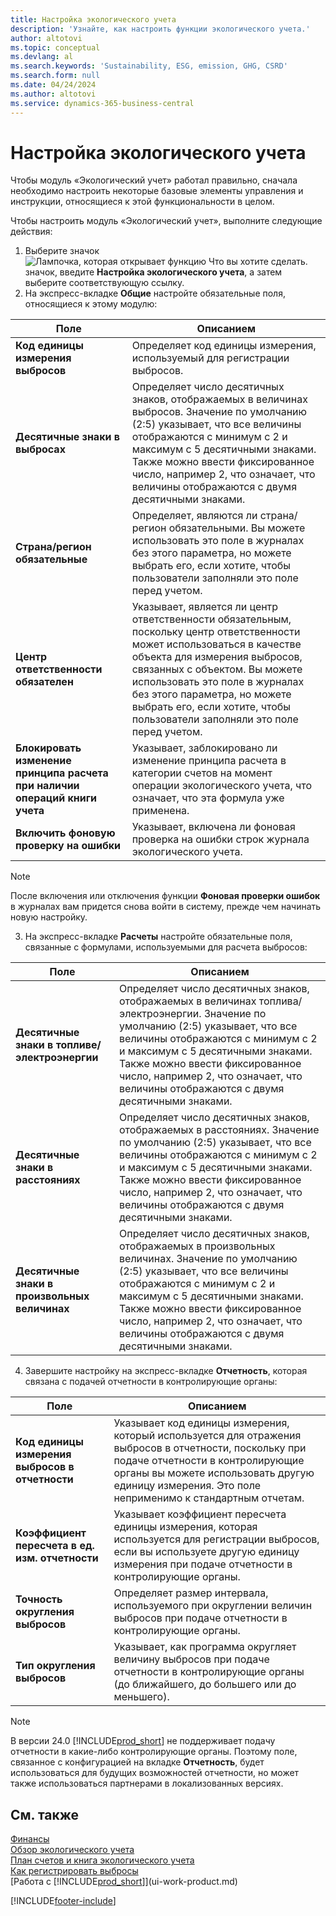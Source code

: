 ```yaml
---
title: Настройка экологического учета
description: 'Узнайте, как настроить функции экологического учета.'
author: altotovi
ms.topic: conceptual
ms.devlang: al
ms.search.keywords: 'Sustainability, ESG, emission, GHG, CSRD'
ms.search.form: null
ms.date: 04/24/2024
ms.author: altotovi
ms.service: dynamics-365-business-central
---
```


# Настройка экологического учета  

Чтобы модуль «Экологический учет» работал правильно, сначала необходимо настроить некоторые базовые элементы управления и инструкции, относящиеся к этой функциональности в целом.  

Чтобы настроить модуль «Экологический учет», выполните следующие действия:  

1. Выберите значок ![Лампочка, которая открывает функцию Что вы хотите сделать.](media/ui-search/search_small.png "Что вы хотите сделать") значок, введите **Настройка экологического учета**, а затем выберите соответствующую ссылку.  
2. На экспресс-вкладке **Общие** настройте обязательные поля, относящиеся к этому модулю:   

|  Поле  |  Описанием  |  
|--------|--------------| 
| **Код единицы измерения выбросов** | Определяет код единицы измерения, используемый для регистрации выбросов. |
| **Десятичные знаки в выбросах** | Определяет число десятичных знаков, отображаемых в величинах выбросов. Значение по умолчанию (2:5) указывает, что все величины отображаются с минимум с 2 и максимум с 5 десятичными знаками. Также можно ввести фиксированное число, например 2, что означает, что величины отображаются с двумя десятичными знаками. |
| **Страна/регион обязательные** | Определяет, являются ли страна/регион обязательными. Вы можете использовать это поле в журналах без этого параметра, но можете выбрать его, если хотите, чтобы пользователи заполняли это поле перед учетом. |
| **Центр ответственности обязателен** | Указывает, является ли центр ответственности обязательным, поскольку центр ответственности может использоваться в качестве объекта для измерения выбросов, связанных с объектом. Вы можете использовать это поле в журналах без этого параметра, но можете выбрать его, если хотите, чтобы пользователи заполняли это поле перед учетом. |
| **Блокировать изменение принципа расчета при наличии операций книги учета** | Указывает, заблокировано ли изменение принципа расчета в категории счетов на момент операции экологического учета, что означает, что эта формула уже применена. |
| **Включить фоновую проверку на ошибки** | Указывает, включена ли фоновая проверка на ошибки строк журнала экологического учета. |

> [!NOTE]
> После включения или отключения функции **Фоновая проверки ошибок** в журналах вам придется снова войти в систему, прежде чем начинать новую настройку.
 

3.  На экспресс-вкладке **Расчеты** настройте обязательные поля, связанные с формулами, используемыми для расчета выбросов:  

|  Поле  |  Описанием  |  
|--------|--------------| 
| **Десятичные знаки в топливе/электроэнергии** | Определяет число десятичных знаков, отображаемых в величинах топлива/электроэнергии. Значение по умолчанию (2:5) указывает, что все величины отображаются с минимум с 2 и максимум с 5 десятичными знаками. Также можно ввести фиксированное число, например 2, что означает, что величины отображаются с двумя десятичными знаками. |
| **Десятичные знаки в расстояниях** | Определяет число десятичных знаков, отображаемых в расстояниях. Значение по умолчанию (2:5) указывает, что все величины отображаются с минимум с 2 и максимум с 5 десятичными знаками. Также можно ввести фиксированное число, например 2, что означает, что величины отображаются с двумя десятичными знаками. |
| **Десятичные знаки в произвольных величинах** | Определяет число десятичных знаков, отображаемых в произвольных величинах. Значение по умолчанию (2:5) указывает, что все величины отображаются с минимум с 2 и максимум с 5 десятичными знаками. Также можно ввести фиксированное число, например 2, что означает, что величины отображаются с двумя десятичными знаками. |

4.  Завершите настройку на экспресс-вкладке **Отчетность**, которая связана с подачей отчетности в контролирующие органы:   

|  Поле  |  Описанием  |  
|--------|--------------| 
| **Код единицы измерения выбросов в отчетности** | Указывает код единицы измерения, который используется для отражения выбросов в отчетности, поскольку при подаче отчетности в контролирующие органы вы можете использовать другую единицу измерения. Это поле неприменимо к стандартным отчетам. |
| **Коэффициент пересчета в ед. изм. отчетности** | Указывает коэффициент пересчета единицы измерения, которая используется для регистрации выбросов, если вы используете другую единицу измерения при подаче отчетности в контролирующие органы. |
| **Точность округления выбросов** | Определяет размер интервала, используемого при округлении величин выбросов при подаче отчетности в контролирующие органы. |
| **Тип округления выбросов** | Указывает, как программа округляет величину выбросов при подаче отчетности в контролирующие органы (до ближайшего, до большего или до меньшего). |

>[!NOTE]
> В версии 24.0 [!INCLUDE[prod_short](includes/prod_short.md)] не поддерживает подачу отчетности в какие-либо контролирующие органы. Поэтому поле, связанное с конфигурацией на вкладке **Отчетность**, будет использоваться для будущих возможностей отчетности, но может также использоваться партнерами в локализованных версиях.

## См. также  
[Финансы](finance.md)  
[Обзор экологического учета](finance-manage-sustainability.md)    
[План счетов и книга экологического учета](finance-sustainability-accounts-ledger.md)    
[Как регистрировать выбросы](finance-sustainability-journal.md)  
[Работа с [!INCLUDE[prod_short](includes/prod_short.md)]](ui-work-product.md)  


[!INCLUDE[footer-include](includes/footer-banner.md)]
